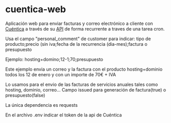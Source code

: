 # cuentica-web

Aplicación web para enviar facturas y correo electrónico a cliente con [Cuéntica](https://cuentica.com) a través de su [API](https://apidocs.cuentica.com/) de forma recurrente a traves de una tarea cron.

Usa el campo "personal_comment" de customer para indicar: 
tipo de producto;precio (sin iva;fecha de la recurrencia (dia-mes);factura o presupuesto

Ejemplo:
hosting+domino;12-1;70;presupuesto

Este ejemplo envia un correo y la factura con el producto hosting+dominio todos los 12 de enero y con un importe de 70€ + IVA

Lo usamos para el envio de las facturas de servicios anuales tales como hosting, dominio, correo...
Campo issued para generación de factura(true) o presupuesto(false)

La única dependencia es requests

En el archivo .env indicar el token de la api de Cuéntica
